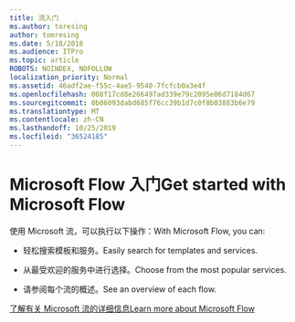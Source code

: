 ```yaml
---
title: 流入门
ms.author: toresing
author: tomresing
ms.date: 5/18/2018
ms.audience: ITPro
ms.topic: article
ROBOTS: NOINDEX, NOFOLLOW
localization_priority: Normal
ms.assetid: 46adf2ae-f55c-4ae5-9540-7fcfcb0a3e4f
ms.openlocfilehash: 008f17cd8e266497ad339e79c2095e06d7184d67
ms.sourcegitcommit: 0b06093dabd685f76cc39b1d7c0f8b03883b6e79
ms.translationtype: MT
ms.contentlocale: zh-CN
ms.lasthandoff: 10/25/2019
ms.locfileid: "36524185"
---
```

# <a name="get-started-with-microsoft-flow"></a><span data-ttu-id="10f23-102">Microsoft Flow 入门</span><span class="sxs-lookup"><span data-stu-id="10f23-102">Get started with Microsoft Flow</span></span>

<span data-ttu-id="10f23-103">使用 Microsoft 流，可以执行以下操作：</span><span class="sxs-lookup"><span data-stu-id="10f23-103">With Microsoft Flow, you can:</span></span>
  
- <span data-ttu-id="10f23-104">轻松搜索模板和服务。</span><span class="sxs-lookup"><span data-stu-id="10f23-104">Easily search for templates and services.</span></span>
    
- <span data-ttu-id="10f23-105">从最受欢迎的服务中进行选择。</span><span class="sxs-lookup"><span data-stu-id="10f23-105">Choose from the most popular services.</span></span>
    
- <span data-ttu-id="10f23-106">请参阅每个流的概述。</span><span class="sxs-lookup"><span data-stu-id="10f23-106">See an overview of each flow.</span></span>
    
[<span data-ttu-id="10f23-107">了解有关 Microsoft 流的详细信息</span><span class="sxs-lookup"><span data-stu-id="10f23-107">Learn more about Microsoft Flow</span></span>](https://go.microsoft.com/fwlink/?linkid=874446)
  

